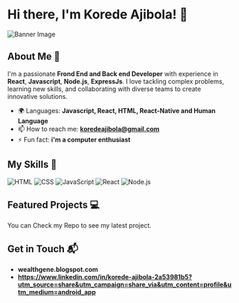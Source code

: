 # Hi there, I'm Korede Ajibola! 👋

![Banner Image](https://avatars.githubusercontent.com/u/178894255?s=400&u=147997854c2e91473ec5537b939683c1068901c1&v=4)

## About Me 🚀

I'm a passionate **Frond End and Back end Developer** with experience in **React**, **Javascript**, **Node.js**, **ExpressJs**. I love tackling complex problems, learning new skills, and collaborating with diverse teams to create innovative solutions.

- 🌍 Languages: **Javascript, React, HTML, React-Native and Human Language**
- 📫 How to reach me: **koredeajibola@gmail.com**
- ⚡ Fun fact: **i'm a computer enthusiast**

## My Skills 🧠

![HTML](https://img.shields.io/badge/-HTML-E34F26?style=flat-square&logo=html5&logoColor=white)
![CSS](https://img.shields.io/badge/-CSS-1572B6?style=flat-square&logo=css3&logoColor=white)
![JavaScript](https://img.shields.io/badge/-JavaScript-F7DF1E?style=flat-square&logo=javascript&logoColor=black)
![React](https://img.shields.io/badge/-React-61DAFB?style=flat-square&logo=react&logoColor=black)
![Node.js](https://img.shields.io/badge/-Node.js-339933?style=flat-square&logo=node.js&logoColor=white)

## Featured Projects 💻

You can Check my Repo to see my latest project.

## Get in Touch 📬

- **wealthgene.blogspot.com**
- **https://www.linkedin.com/in/korede-ajibola-2a53981b5?utm_source=share&utm_campaign=share_via&utm_content=profile&utm_medium=android_app**

